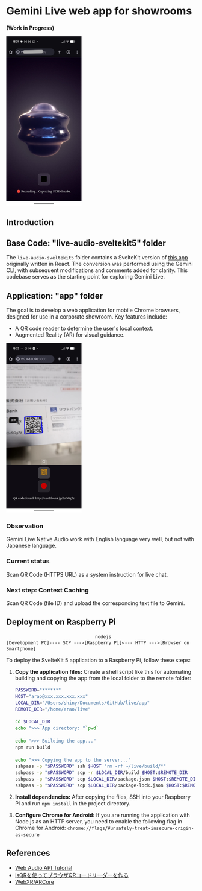 # Gemini Live web app for showrooms

**(Work in Progress)**

<img src="docs/screenshot_pixel9a.jpg" width=200>

## Introduction

## Base Code: "live-audio-sveltekit5" folder

The `live-audio-sveltekit5` folder contains a SvelteKit version of [this app](https://aistudio.google.com/apps/bundled/live_audio?showPreview=true&showCode=true&showAssistant=false&_gl=1*1ugdznd*_ga*MjA1MDExODM5My4xNzU2MDE1MzMx*_ga_P1DBVKWT6V*czE3NTk5Mjc1MzYkbzIyJGcxJHQxNzU5OTI4MTEyJGo2MCRsMCRoMTY3NDY2MjA3..) originally written in React. The conversion was performed using the Gemini CLI, with subsequent modifications and comments added for clarity. This codebase serves as the starting point for exploring Gemini Live.

## Application: "app" folder

The goal is to develop a web application for mobile Chrome browsers, designed for use in a corporate showroom. Key features include:

- A QR code reader to determine the user's local context.
- Augmented Reality (AR) for visual guidance.

<img src="docs/screenshot_qr_pixel9a.jpg" width=200>

### Observation

Gemini Live Native Audio work with English language very well, but not with Japanese language.

### Current status

Scan QR Code (HTTPS URL) as a system instruction for live chat.

### Next step: Context Caching

Scan QR Code (file ID) and upload the corresponding text file to Gemini.

## Deployment on Raspberry Pi

```
                                 nodejs
[Development PC]---- SCP --->[Raspberry Pi]<--- HTTP --->[Browser on Smartphone]
```

To deploy the SvelteKit 5 application to a Raspberry Pi, follow these steps:

1.  **Copy the application files:**
   Create a shell script like this for automating building and copying the app from the local folder to the remote folder:
    ```bash
    PASSWORD="******"
    HOST="arao@xxx.xxx.xxx.xxx"
    LOCAL_DIR="/Users/shiny/Documents/GitHub/live/app"
    REMOTE_DIR="/home/arao/live"

    cd $LOCAL_DIR
    echo ">>> App directory: "`pwd`
    
    echo ">>> Building the app..."
    npm run build
    
    echo ">>> Copying the app to the server..."
    sshpass -p "$PASSWORD" ssh $HOST "rm -rf ~/live/build/*"
    sshpass -p "$PASSWORD" scp -r $LOCAL_DIR/build $HOST:$REMOTE_DIR
    sshpass -p "$PASSWORD" scp $LOCAL_DIR/package.json $HOST:$REMOTE_DIR
    sshpass -p "$PASSWORD" scp $LOCAL_DIR/package-lock.json $HOST:$REMOTE_DIR
    ```

3.  **Install dependencies:**
    After copying the files, SSH into your Raspberry Pi and run `npm install` in the project directory.

4.  **Configure Chrome for Android:**
    If you are running the application with Node.js as an HTTP server, you need to enable the following flag in Chrome for Android:
    `chrome://flags/#unsafely-treat-insecure-origin-as-secure`

## References

- [Web Audio API Tutorial](https://web-audio-api.firebaseapp.com/)
- [jsQRを使ってブラウザQRコードリーダーを作る](https://qiita.com/U_sagi/items/12cc39487a863e0136a0)
- [WebXR/ARCore](https://developers.google.com/ar/develop/webxr)













